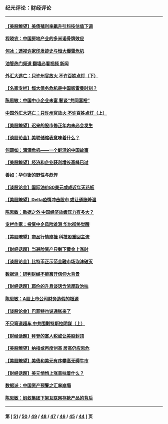 ### 纪元评论：财经评论
---
#### [【美股瞭望】美债殖利率飙升引科技估值下调](../../pages/nsc1026/n13267775.md?09300330) 
#### [程晓农：中国房地产业的多米诺骨牌效应](../../pages/nsc1026/n13259673.md?09300330) 
#### [何冰：透视许家印发迹史与恒大爆雷危机](../../pages/nsc1026/n13253937.md?09300330) 
#### [油管热门频道 翻墙必看视频 新闻](ok?09300330)
#### [外汇大逃亡：只许州官放火 不许百姓点灯（下）](../../pages/nsc1026/n13245748.md?09300330) 
#### [【名家专栏】恒大债务危机是中国版雷曼时刻？](../../pages/nsc1026/n13242613.md?09300330) 
#### [陈思敏：中国中小企业未富 奢谈“共同富裕”](../../pages/nsc1026/n13241213.md?09300330) 
#### [中国外汇大逃亡：只许州官放火 不许百姓点灯（上）](../../pages/nsc1026/n13228773.md?09300330) 
#### [【美股瞭望】迟来的股市修正年内未必会发生](../../pages/nsc1026/n13223100.md?09300330) 
#### [【谈股论金】美联储缩表意味着什么？](../../pages/nsc1026/n13174610.md?09300330) 
#### [何珊如：滴滴危机——一个鲜活的中国故事](../../pages/nsc1026/n13151962.md?09300330) 
#### [【美股瞭望】经济和企业获利增长高峰已过](../../pages/nsc1026/n13134466.md?09300330) 
#### [善如：华尔街的野性与彪悍](../../pages/nsc1026/n13112664.md?09300330) 
#### [【谈股论金】国际油价80美元或成近年天花板](../../pages/nsc1026/n13108524.md?09300330) 
#### [【美股瞭望】Delta疫情冲击股市 或让通胀降温](../../pages/nsc1026/n13100297.md?09300330) 
#### [陈思敏：数据之外 中国经济放缓压力有多大？](../../pages/nsc1026/n13085576.md?09300330) 
#### [专栏作家：投资中企风险难测 华尔街终觉醒](../../pages/nsc1026/n13079366.md?09300330) 
#### [【美股瞭望】商品行情崩挫 科技股重回主流](../../pages/nsc1026/n13029798.md?09300330) 
#### [【财经话题】当避险资产只剩下黄金上涨时](../../pages/nsc1026/n12975626.md?09300330) 
#### [【谈股论金】比特币正示范金融市场泡沫破灭](../../pages/nsc1026/n12961769.md?09300330) 
#### [数据派：研判财经不能离开信仰大背景](../../pages/nsc1026/n12932684.md?09300330) 
#### [【财经话题】耶伦的升息谈话含浓厚政治味](../../pages/nsc1026/n12927299.md?09300330) 
#### [陈思敏：A股上市公司财务造假的根源](../../pages/nsc1026/n11229323.md?09300330) 
#### [【谈股论金】巴菲特也说通胀来了](../../pages/nsc1026/n12922463.md?09300330) 
#### [不只弯道超车 中共围剿特斯拉阴谋（上）](../../pages/nsc1026/n12919595.md?09300330) 
#### [【财经话题】拜登的富人税或让美股封顶](../../pages/nsc1026/n12899125.md?09300330) 
#### [【美股瞭望】纳指或再度创高 居高仍应思危](../../pages/nsc1026/n12878350.md?09300330) 
#### [【美股瞭望】美债和美元有序攀高无碍牛市](../../pages/nsc1026/n12844459.md?09300330) 
#### [【财经话题】美元悄悄上涨意味着什么？](../../pages/nsc1026/n12798222.md?09300330) 
#### [数据派：中国资产预警之汇率崩塌](../../pages/nsc1026/n12774242.md?09300330) 
#### [陈思敏：蚂蚁集团下架互联网存款产品的背后](../../pages/nsc1026/n12719862.md?09300330) 

---
#### 第 [ [51](./51.md?09300330) / [50](./50.md?09300330) / [49](./49.md?09300330) / [48](./48.md?09300330) / [47](./47.md?09300330) / [46](./46.md?09300330) / [45](./45.md?09300330) / [44](./44.md?09300330) ] 页
